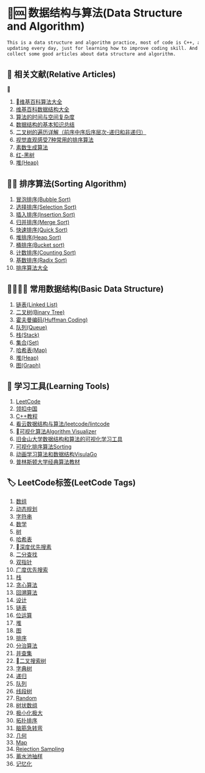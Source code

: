 # 🆒 数据结构与算法(Data Structure and Algorithm)

```bash
This is a data structure and algorithm practice, most of code is C++, and I will keep
updating every day, just for learning how to improve coding skill. And I will also
collect some good articles about data structure and algorithm.
```

## 🔗 相关文献(Relative Articles)

1. [维基百科算法大全](https://zh.wikipedia.org/wiki/Category:算法)
2. [维基百科数据结构大全](https://zh.wikipedia.org/wiki/Category:数据结构)
3. [算法的时间与空间复杂度](https://shimo.im/docs/tMfuE8CWftQyEn1M/)
4. [数据结构的基本知识总结](https://shimo.im/docs/w6lsN96M964doHUE/)
5. [二叉树的遍历详解（前序中序后序层次-递归和非递归）](https://shimo.im/docs/MAbjWlrqWqU1f72m/)
6. [视觉直观感受7种常用的排序算法](https://shimo.im/doc/8KWauxFPQUwhe5wI/)
7. [素数生成算法](https://shimo.im/doc/j5MUwPfDObckzUHA/)
8. [红-黑树](https://shimo.im/docs/IdtXEZbkUMQLV54a/)
9. [堆(Heap)](https://shimo.im/docs/aH0fT9Z9trElZgsv)

## 🙉 排序算法(Sorting Algorithm)

1. [冒泡排序(Bubble Sort)](https://zh.wikipedia.org/wiki/冒泡排序)
2. [选择排序(Selection Sort)](https://zh.wikipedia.org/wiki/选择排序)
3. [插入排序(Insertion Sort)](https://zh.wikipedia.org/wiki/插入排序)
4. [归并排序(Merge Sort)](https://zh.wikipedia.org/wiki/归并排序)
5. [快速排序(Quick Sort)](https://zh.wikipedia.org/wiki/快速排序)
6. [堆排序(Heap Sort)](https://zh.wikipedia.org/wiki/堆排序)
7. [桶排序(Bucket sort)](https://zh.wikipedia.org/wiki/桶排序)
8. [计数排序(Counting Sort)](https://zh.wikipedia.org/wiki/计数排序)
9. [基数排序(Radix Sort)](https://zh.wikipedia.org/wiki/基数排序)
10. [排序算法大全](https://zh.wikipedia.org/wiki/Category:排序算法)

## 💪 常用数据结构(Basic Data Structure)

1. [链表(Linked List)](https://zh.wikipedia.org/wiki/链表)
2. [二叉树(Binary Tree)](https://zh.wikipedia.org/wiki/二叉树)
3. [霍夫曼编码(Huffman Coding)](https://zh.wikipedia.org/wiki/霍夫曼编码)
4. [队列(Queue)](https://zh.wikipedia.org/wiki/队列)
5. [栈(Stack)](https://zh.wikipedia.org/wiki/堆栈)
6. [集合(Set)](https://zh.wikipedia.org/wiki/集合_(计算机科学))
7. [哈希表(Map)](https://zh.wikipedia.org/wiki/哈希表)
8. [堆(Heap)](https://zh.wikipedia.org/wiki/堆積)
9. [图(Graph)](https://zh.wikipedia.org/wiki/图_(数学))

## 🔭 学习工具(Learning Tools)

1. [LeetCode](https://leetcode.com)
2. [领扣中国](https://leetcode-cn.com)
3. [C++教程](http://www.runoob.com/cplusplus/cpp-tutorial.html)
4. [看云数据结构与算法/leetcode/lintcode](https://www.kancloud.cn/kancloud/data-structure-and-algorithm-notes)
5. [可视化算法Algorithm Visualizer](http://algorithm-visualizer.org)
6. [旧金山大学数据结构和算法的可视化学习工具](https://www.cs.usfca.edu/~galles/visualization/source.html)
7. [可视化排序算法Sorting](http://sorting.at/)
8. [动画学习算法和数据结构VisulaGo](https://visualgo.net/en)
9. [普林斯顿大学经典算法教材](https://algs4.cs.princeton.edu/home/)

## 🏷️ LeetCode标签(LeetCode Tags)

1. [数组](https://leetcode-cn.com/tag/array/)
2. [动态规划](https://leetcode-cn.com/tag/dynamic-programming/)
3. [字符串](https://leetcode-cn.com/tag/string/)
4. [数学](https://leetcode-cn.com/tag/math/)
5. [树](https://leetcode-cn.com/tag/tree/)
6. [哈希表](https://leetcode-cn.com/tag/hash-table/)
7. [深度优先搜素](https://leetcode-cn.com/tag/depth-first-search/)
8. [二分查找](https://leetcode-cn.com/tag/binary-search/)
9. [双指针](https://leetcode-cn.com/tag/two-pointers/)
10. [广度优先搜索](https://leetcode-cn.com/tag/breadth-first-search/)
11. [栈](https://leetcode-cn.com/tag/stack/)
12. [贪心算法](https://leetcode-cn.com/tag/greedy/)
13. [回溯算法](https://leetcode-cn.com/tag/backtracking/)
14. [设计](https://leetcode-cn.com/tag/design/)
15. [链表](https://leetcode-cn.com/tag/linked-list/)
16. [位运算](https://leetcode-cn.com/tag/bit-manipulation/)
17. [堆](https://leetcode-cn.com/tag/heap/)
18. [图](https://leetcode-cn.com/tag/graph/)
19. [排序](https://leetcode-cn.com/tag/sort/)
20. [分治算法](https://leetcode-cn.com/tag/divide-and-conquer/)
21. [并查集](https://leetcode-cn.com/tag/union-find/)
22. [二叉搜索树](https://leetcode-cn.com/tag/binary-search-tree/)
23. [字典树](https://leetcode-cn.com/tag/trie/)
24. [递归](https://leetcode-cn.com/tag/recursion/)
25. [队列](https://leetcode-cn.com/tag/queue/)
26. [线段树](https://leetcode-cn.com/tag/segment-tree/)
27. [Random](https://leetcode-cn.com/tag/random/)
28. [树状数组](https://leetcode-cn.com/tag/binary-indexed-tree/)
29. [极小化极大](https://leetcode-cn.com/tag/minimax/)
30. [拓扑排序](https://leetcode-cn.com/tag/topological-sort/)
31. [脑筋急转弯](https://leetcode-cn.com/tag/brainteaser/)
32. [几何](https://leetcode-cn.com/tag/geometry/)
33. [Map](https://leetcode-cn.com/tag/map/)
34. [Rejection Sampling](https://leetcode-cn.com/tag/rejection-sampling/)
35. [蓄水池抽样](https://leetcode-cn.com/tag/reservoir-sampling/)
36. [记忆化](https://leetcode-cn.com/tag/memoization/)